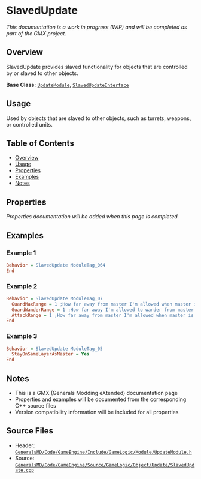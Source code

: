 # SlavedUpdate

*This documentation is a work in progress (WIP) and will be completed as part of the GMX project.*

## Overview

SlavedUpdate provides slaved functionality for objects that are controlled by or slaved to other objects.

**Base Class:** [`UpdateModule`](../../GeneralsMD/Code/GameEngine/Include/GameLogic/Module/UpdateModule.h), [`SlavedUpdateInterface`](../../GeneralsMD/Code/GameEngine/Include/GameLogic/Module/SlavedUpdate.h)

## Usage

Used by objects that are slaved to other objects, such as turrets, weapons, or controlled units.

## Table of Contents

- [Overview](#overview)
- [Usage](#usage)
- [Properties](#properties)
- [Examples](#examples)
- [Notes](#notes)

## Properties

*Properties documentation will be added when this page is completed.*

## Examples

### Example 1
```ini
Behavior = SlavedUpdate ModuleTag_064
End
```

### Example 2
```ini
Behavior = SlavedUpdate ModuleTag_07
  GuardMaxRange = 1 ;How far away from master I'm allowed when master is idle (doesn't wander)
  GuardWanderRange = 1 ;How far away I'm allowed to wander from master while guarding.
  AttackRange = 1 ;How far away from master I'm allowed when master is attacking a target.
End
```

### Example 3
```ini
Behavior = SlavedUpdate ModuleTag_05
  StayOnSameLayerAsMaster = Yes
End
```

## Notes

- This is a GMX (Generals Modding eXtended) documentation page
- Properties and examples will be documented from the corresponding C++ source files
- Version compatibility information will be included for all properties

## Source Files

- Header: [`GeneralsMD/Code/GameEngine/Include/GameLogic/Module/UpdateModule.h`](../../GeneralsMD/Code/GameEngine/Include/GameLogic/Module/SlavedUpdate.h)
- Source: [`GeneralsMD/Code/GameEngine/Source/GameLogic/Object/Update/SlavedUpdate.cpp`](../../GeneralsMD/Code/GameEngine/Source/GameLogic/Object/Update/SlavedUpdate.cpp)
